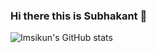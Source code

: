 ### Hi there this is Subhakant 👋


![Imsikun's GitHub stats](https://github-readme-stats.vercel.app/api?username=imsikun&show_icons=true&theme=dracula)
